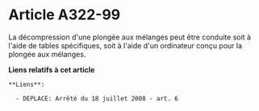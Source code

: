 # Article A322-99

La décompression d'une plongée aux mélanges peut être conduite soit à l'aide de tables spécifiques, soit à l'aide d'un
ordinateur conçu pour la plongée aux mélanges.

**Liens relatifs à cet article**

	**Liens**:

	  - DEPLACE: Arrêté du 18 juillet 2008 - art. 6
